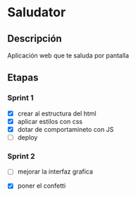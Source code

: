 # Saludator

## Descripción

Aplicación  web que te saluda por pantalla 


## Etapas

### Sprint 1

- [x] crear al estructura del html
- [x] aplicar estilos con css
- [x] dotar de comportamineto con JS
- [ ] deploy

### Sprint 2
- [ ] mejorar la interfaz grafica
- [x] poner el confetti
  